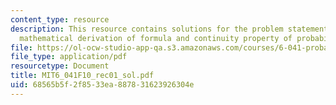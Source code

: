 ```yaml
---
content_type: resource
description: This resource contains solutions for the problem statements related to
  mathematical derivation of formula and continuity property of probabilities.
file: https://ol-ocw-studio-app-qa.s3.amazonaws.com/courses/6-041-probabilistic-systems-analysis-and-applied-probability-fall-2010/68565b5f2f8533ea887831623926304e_MIT6_041F10_rec01_sol.pdf
file_type: application/pdf
resourcetype: Document
title: MIT6_041F10_rec01_sol.pdf
uid: 68565b5f-2f85-33ea-8878-31623926304e
---
```

